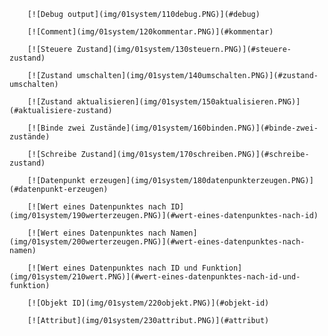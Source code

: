         [![Debug output](img/01system/110debug.PNG)](#debug)

		[![Comment](img/01system/120kommentar.PNG)](#kommentar)

		[![Steuere Zustand](img/01system/130steuern.PNG)](#steuere-zustand)

		[![Zustand umschalten](img/01system/140umschalten.PNG)](#zustand-umschalten)

		[![Zustand aktualisieren](img/01system/150aktualisieren.PNG)](#aktualisiere-zustand)

		[![Binde zwei Zustände](img/01system/160binden.PNG)](#binde-zwei-zustände)

		[![Schreibe Zustand](img/01system/170schreiben.PNG)](#schreibe-zustand)

		[![Datenpunkt erzeugen](img/01system/180datenpunkterzeugen.PNG)](#datenpunkt-erzeugen)

		[![Wert eines Datenpunktes nach ID](img/01system/190werterzeugen.PNG)](#wert-eines-datenpunktes-nach-id)

		[![Wert eines Datenpunktes nach Namen](img/01system/200werterzeugen.PNG)](#wert-eines-datenpunktes-nach-namen)

		[![Wert eines Datenpunktes nach ID und Funktion](img/01system/210wert.PNG)](#wert-eines-datenpunktes-nach-id-und-funktion)

		[![Objekt ID](img/01system/220objekt.PNG)](#objekt-id)

		[![Attribut](img/01system/230attribut.PNG)](#attribut)

